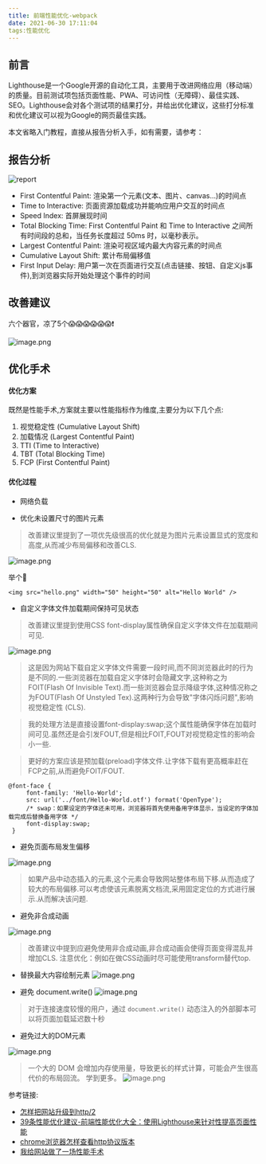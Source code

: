```yaml
---
title: 前端性能优化-webpack
date: 2021-06-30 17:11:04
tags:性能优化
---
```


<meta name="referrer" content="no-referrer"/>

## 前言

Lighthouse是一个Google开源的自动化工具，主要用于改进网络应用（移动端）的质量。目前测试项包括页面性能、PWA、可访问性（无障碍）、最佳实践、SEO。Lighthouse会对各个测试项的结果打分，并给出优化建议，这些打分标准和优化建议可以视为Google的网页最佳实践。

本文省略入门教程，直接从报告分析入手，如有需要，请参考：

## 报告分析

![report](https://upload-images.jianshu.io/upload_images/11846892-239c90568fe34957.png?imageMogr2/auto-orient/strip%7CimageView2/2/w/1240)

* First Contentful Paint: 渲染第一个元素(文本、图片、canvas...)的时间点
* Time to Interactive: 页面资源加载成功并能响应用户交互的时间点
* Speed Index: 首屏展现时间
* Total Blocking Time: First Contentful Paint 和 Time to Interactive 之间所有时间段的总和，当任务长度超过 50ms 时，以毫秒表示。
* Largest Contentful Paint: 渲染可视区域内最大内容元素的时间点
* Cumulative Layout Shift: 累计布局偏移值
* First Input Delay: 用户第一次在页面进行交互(点击链接、按钮、自定义js事件),到浏览器实际开始处理这个事件的时间

## 改善建议

六个器官，凉了5个😱😱😱😱😱😱❗️

![image.png](https://upload-images.jianshu.io/upload_images/11846892-b1db57dac2d6d14e.png?imageMogr2/auto-orient/strip%7CimageView2/2/w/1240)

## 优化手术

#### 优化方案

既然是性能手术,方案就主要以性能指标作为维度,主要分为以下几个点:

1. 视觉稳定性 (Cumulative Layout Shift)
2. 加载情况 (Largest Contentful Paint)
3. TTI (Time to Interactive)
4. TBT (Total Blocking Time)
5. FCP (First Contentful Paint)

#### 优化过程

* 网络负载

* 优化未设置尺寸的图片元素

> 改善建议里提到了一项优先级很高的优化就是为图片元素设置显式的宽度和高度,从而减少布局偏移和改善CLS.

![image.png](https://upload-images.jianshu.io/upload_images/11846892-22cc8cf7c1d8df83.png?imageMogr2/auto-orient/strip%7CimageView2/2/w/1240)

举个🌰

```
<img src="hello.png" width="50" height="50" alt="Hello World" />
```

* 自定义字体文件加载期间保持可见状态

>改善建议里提到使用CSS font-display属性确保自定义字体文件在加载期间可见.

![image.png](https://upload-images.jianshu.io/upload_images/11846892-157e5330aefe29dd.png?imageMogr2/auto-orient/strip%7CimageView2/2/w/1240)

> 这是因为网站下载自定义字体文件需要一段时间,而不同浏览器此时的行为是不同的.一些浏览器在加载自定义字体时会隐藏文字,这种称之为FOIT(Flash Of Invisible Text).而一些浏览器会显示降级字体,这种情况称之为FOUT(Flash Of Unstyled Tex).这两种行为会导致"字体闪烁问题",影响视觉稳定性 (CLS).

> 我的处理方法是直接设置font-display:swap;这个属性能确保字体在加载时间可见.虽然还是会引发FOUT,但是相比FOIT,FOUT对视觉稳定性的影响会小一些.

> 更好的方案应该是预加载(preload)字体文件.让字体下载有更高概率赶在FCP之前,从而避免FOIT/FOUT.

```
@font-face {
     font-family: 'Hello-World';
     src: url('../font/Hello-World.otf') format('OpenType');
     /* swap：如果设定的字体还未可用，浏览器将首先使用备用字体显示，当设定的字体加载完成后替换备用字体 */
     font-display:swap;
 }
```
* 避免页面布局发生偏移

![image.png](https://upload-images.jianshu.io/upload_images/11846892-d6da5f93024c2527.png?imageMogr2/auto-orient/strip%7CimageView2/2/w/1240)

> 如果产品中动态插入的元素,这个元素会导致网站整体布局下移.从而造成了较大的布局偏移.可以考虑使该元素脱离文档流,采用固定定位的方式进行展示.从而解决该问题.
* 避免非合成动画

![image.png](https://upload-images.jianshu.io/upload_images/11846892-f90c242b2f8ded6e.png?imageMogr2/auto-orient/strip%7CimageView2/2/w/1240)

>改善建议中提到应避免使用非合成动画,非合成动画会使得页面变得混乱并增加CLS.
>注意优化：例如在做CSS动画时尽可能使用transform替代top.
* 替换最大内容绘制元素
![image.png](https://upload-images.jianshu.io/upload_images/11846892-3d4b8817fc7502ea.png?imageMogr2/auto-orient/strip%7CimageView2/2/w/1240)

* 避免 document.write()
![image.png](https://upload-images.jianshu.io/upload_images/11846892-11248851c17863ce.png?imageMogr2/auto-orient/strip%7CimageView2/2/w/1240)
>对于连接速度较慢的用户，通过 `document.write()` 动态注入的外部脚本可以将页面加载延迟数十秒

* 避免过大的DOM元素

![image.png](https://upload-images.jianshu.io/upload_images/11846892-2d4ad5a57369b83a.png?imageMogr2/auto-orient/strip%7CimageView2/2/w/1240)

>一个大的 DOM 会增加内存使用量，导致更长的样式计算，可能会产生很高代价的布局回流。 学到更多。
![image.png](https://upload-images.jianshu.io/upload_images/11846892-2d4ad5a57369b83a.png?imageMogr2/auto-orient/strip%7CimageView2/2/w/1240)

参考链接:
* [怎样把网站升级到http/2](https://zhuanlan.zhihu.com/p/29609078)
* [39条性能优化建议-前端性能优化大全：使用Lighthouse来针对性提高页面性能](https://juejin.cn/post/6917202819351052295)
* [chrome浏览器怎样查看http协议版本](https://jingyan.baidu.com/article/fdffd1f83e5b2eb2e98ca19e.html)
* [我给网站做了一场性能手术](https://juejin.cn/post/6959333330277892133#heading-14)
